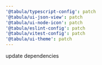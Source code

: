 ```yaml
---
'@tabula/typescript-config': patch
'@tabula/ui-json-view': patch
'@tabula/ui-node-icon': patch
'@tabula/eslint-config': patch
'@tabula/vitest-config': patch
'@tabula/ui-theme': patch
---
```


update dependencies
